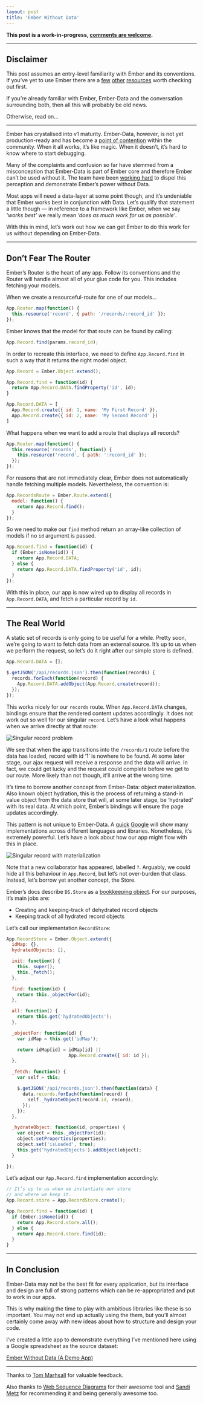 ```yaml
---
layout: post
title: 'Ember Without Data'
---
```


**This post is a work-in-progress, [comments are welcome][0].**

---

## Disclaimer

This post assumes an entry-level familiarity with Ember and its
conventions. If you’ve yet to use Ember there are a [few][1]
[other][2] [resources][3] worth checking out first.

If you’re already familiar with Ember, Ember-Data and the conversation
surrounding both, then all this will probably be old news.

Otherwise, read on…

---

Ember has crystalised into v1 maturity. Ember-Data, however, is not
yet production-ready and has become a [point of contention][4] within
the community. When it all works, it’s like magic. When it doesn’t,
it’s hard to know where to start debugging.

Many of the complaints and confusion so far have stemmed from a
misconception that Ember-Data is part of Ember core and therefore
Ember can’t be used without it. The team have been [working hard][5] to
dispel this perception and demonstrate Ember’s power without Data.

Most apps will need a data-layer at some point though, and it’s
undeniable that Ember works best in conjunction with Data.
Let’s qualify that statement a little though — in reference to a
framework like Ember, when we say *‘works best’* we really mean
*‘does as much work for us as possible’*.

With this in mind, let’s work out how we can get Ember to do this
work for us without depending on Ember-Data.

---

## Don’t Fear The Router

Ember’s Router is the heart of any app. Follow its conventions and the
Router will handle almost all of your glue code for you. This includes
fetching your models.

When we create a resourceful-route for one of our models…

```javascript
App.Router.map(function() {
  this.resource('record', { path: '/records/:record_id' });
});
```

Ember knows that the model for that route can be found by calling:

```javascript
App.Record.find(params.record_id);
```

In order to recreate this interface, we need to define
`App.Record.find` in such a way that it returns the right model object.

```javascript
App.Record = Ember.Object.extend();

App.Record.find = function(id) {
  return App.Record.DATA.findProperty('id', id);
}

App.Record.DATA = [
  App.Record.create({ id: 1, name: 'My First Record' }),
  App.Record.create({ id: 2, name: 'My Second Record' })
]
```

What happens when we want to add a route that displays all records?

```javascript
App.Router.map(function() {
  this.resource('records', function() {
    this.resource('record', { path: ':record_id' });
  });
});
```

For reasons that are not immediately clear, Ember does not automatically
handle fetching multiple models. Nevertheless, the convention is:

```javascript
App.RecordsRoute = Ember.Route.extend({
  model: function() {
    return App.Record.find();
  }
});
```

So we need to make our `find` method return an array-like collection of
models if no `id` argument is passed.

```javascript
App.Record.find = function(id) {
  if (Ember.isNone(id)) {
    return App.Record.DATA;
  } else {
    return App.Record.DATA.findProperty('id', id);
  }
});
```

With this in place, our app is now wired up to display all
records in `App.Record.DATA`, and fetch a particular record by `id`.

---

## The Real World

A static set of records is only going to be useful for a while.
Pretty soon, we’re going to want to fetch data from an external source.
It’s up to us when we perform the request, so let’s do it right after
our simple store is defined.

```javascript
App.Record.DATA = [];

$.getJSON('/api/records.json').then(function(records) {
  records.forEach(function(record) {
    App.Record.DATA.addObject(App.Record.create(record));
  });
});
```

This works nicely for our `records` route. When `App.Record.DATA` changes,
bindings ensure that the rendered content updates accordingly.
It does not work out so well for our singular `record`. Let’s have a look
what happens when we arrive directly at that route:

![Singular record problem](http://www.websequencediagrams.com/files/render?link=wtH0S-dEI_17kvLdsk-O)

We see that when the app transitions into the `/records/1` route before
the data has loaded, record with id ‘1’ is nowhere to be found.
At some later stage, our ajax request will receive a response and the
data will arrive. In fact, we could get lucky and the request could
complete before we get to our route. More likely than not though,
it’ll arrive at the wrong time.

It’s time to borrow another concept from Ember-Data: object materialization.
Also known object hydration, this is the process of returning a stand-in
value object from the data store that will, at some later stage, be
‘hydrated’ with its real data. At which point, Ember’s bindings will
ensure the page updates accordingly.

This pattern is not unique to Ember-Data. A [quick][6] [Google][7] will
show many implementations across different languages and libraries.
Nonetheless, it’s extremely powerful. Let’s have a look about how our
app might flow with this in place.

![Singular record with materialization](http://www.websequencediagrams.com/files/render?link=aEb-LRIiyZehPQmVQD9E)

Note that a new collaborator has appeared, labelled `?`. Arguably, we
could hide all this behaviour in `App.Record`, but let’s not over-burden
that class. Instead, let’s borrow yet another concept, the Store.

Ember’s docs describe `DS.Store` as a [bookkeeping object][8]. For our
purposes, it’s main jobs are:

* Creating and keeping-track of dehydrated record objects
* Keeping track of all hydrated record objects

Let’s call our implementation `RecordStore`:

```javascript
App.RecordStore = Ember.Object.extend({
  idMap: {},
  hydratedObjects: [],

  init: function() {
    this._super();
    this._fetch();
  },

  find: function(id) {
    return this._objectFor(id);
  },

  all: function() {
    return this.get('hydratedObjects');
  },

  _objectFor: function(id) {
    var idMap = this.get('idMap');

    return idMap[id] = idMap[id] ||
                       App.Record.create({ id: id });
  },

  _fetch: function() {
    var self = this;

    $.getJSON('/api/records.json').then(function(data) {
      data.records.forEach(function(record) {
        self._hydrateObject(record.id, record);
      });
    });
  },

  _hydrateObject: function(id, properties) {
    var object = this._objectFor(id);
    object.setProperties(properties);
    object.set('isLoaded', true);
    this.get('hydratedObjects').addObject(object);
  }

});
```

Let’s adjust our `App.Record.find` implementation accordingly:

```javascript
// It’s up to us when we instantiate our store
// and where we keep it.
App.Record.store = App.RecordStore.create();

App.Record.find = function(id) {
  if (Ember.isNone(id)) {
    return App.Record.store.all();
  } else {
    return App.Record.store.find(id);
  }
}
```

---

## In Conclusion

Ember-Data may not be the best fit for every application, but its
interface and design are full of strong patterns which can be
re-appropriated and put to work in our apps.

This is why making the time to play with ambitious libraries like
these is so important. You may not end up actually using the
them, but you’ll almost certainly come away with new ideas
about how to structure and design your code.

I’ve created a little app to demonstrate everything I’ve mentioned here
using a Google spreadsheet as the source dataset:

[Ember Without Data (A Demo App)](http://jgwhite.co.uk/ember-without-data)

---

Thanks to [Tom Marhsall][9] for valuable feedback.

Also thanks to [Web Sequence Diagrams][10] for their awesome tool
and [Sandi Metz][11] for recommending it and being generally awesome too.

[0]: https://github.com/jgwhite/jgwhite.github.com/issues
[1]: http://emberjs.com/guides
[2]: http://ember101.com/
[3]: https://peepcode.com/products/emberjs
[4]: http://discuss.emberjs.com/t/ember-data-endless-frustration/893
[5]: http://emberjs.com/blog/2013/03/22/stabilizing-ember-data.html
[6]: https://www.google.co.uk/search?q=object+materialization
[7]: https://www.google.co.uk/search?q=object+hydration
[8]: https://github.com/emberjs/data/blob/master/ARCHITECTURE.md#dsstore
[9]: http://thomasmarshall.com/
[10]: http://www.websequencediagrams.com/
[11]: http://sandimetz.com/
